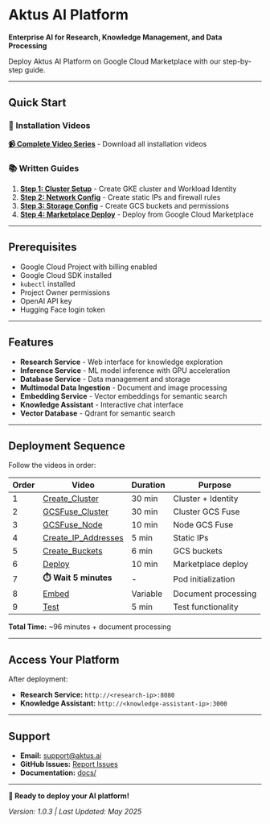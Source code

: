 # Aktus AI Platform
**Enterprise AI for Research, Knowledge Management, and Data Processing**

Deploy Aktus AI Platform on Google Cloud Marketplace with our step-by-step guide.

---

## Quick Start

### 🎥 Installation Videos
**[📹 Complete Video Series](docs/installation-video.md)** - Download all installation videos

### 📚 Written Guides
1. **[Step 1: Cluster Setup](docs/cluster-setup.md)** - Create GKE cluster and Workload Identity
2. **[Step 2: Network Config](docs/network-configuration.md)** - Create static IPs and firewall rules  
3. **[Step 3: Storage Config](docs/storage-configuration.md)** - Create GCS buckets and permissions
4. **[Step 4: Marketplace Deploy](docs/marketplace-deployment.md)** - Deploy from Google Cloud Marketplace

---

## Prerequisites

- Google Cloud Project with billing enabled
- Google Cloud SDK installed
- `kubectl` installed  
- Project Owner permissions
- OpenAI API key
- Hugging Face login token

---

## Features

- **Research Service** - Web interface for knowledge exploration
- **Inference Service** - ML model inference with GPU acceleration
- **Database Service** - Data management and storage
- **Multimodal Data Ingestion** - Document and image processing
- **Embedding Service** - Vector embeddings for semantic search
- **Knowledge Assistant** - Interactive chat interface
- **Vector Database** - Qdrant for semantic search

---

## Deployment Sequence

Follow the videos in order:

| Order | Video | Duration | Purpose |
|-------|-------|----------|---------|
| 1 | [Create_Cluster](https://drive.google.com/file/d/1jN72wLWiD_R-nyb-ry0W6oLpD9LY16Rv/view?usp=sharing) | 30 min | Cluster + Identity |
| 2 | [GCSFuse_Cluster](https://drive.google.com/file/d/19wrUxLJXTvxQqUjrmbE3bfO3EHhNuvZh/view?usp=sharing) | 30 min | Cluster GCS Fuse |
| 3 | [GCSFuse_Node](https://drive.google.com/file/d/1z2T3Al1JHzTSJB_VwrAz7C1XL636UfQw/view?usp=sharing) | 10 min | Node GCS Fuse |
| 4 | [Create_IP_Addresses](https://drive.google.com/file/d/1p-TYGfNnmxeVhxobTVmoXr5i7H9w-OZP/view?usp=sharing) | 5 min | Static IPs |
| 5 | [Create_Buckets](https://drive.google.com/file/d/194XKRYR4rNB7rdlhfhMxtLPWRdEgJKd1/view?usp=sharing) | 6 min | GCS buckets |
| 6 | [Deploy](https://drive.google.com/file/d/1Hz256McmAUep-yTbBIa0vW2W_aRTCxUK/view?usp=sharing) | 10 min | Marketplace deploy |
| 7 | **⏱️ Wait 5 minutes** | - | Pod initialization |
| 8 | [Embed](https://drive.google.com/file/d/1_rlsF6Sequa8Mcf3NKY0yoXKZWTXZ8-o/view?usp=sharing) | Variable | Document processing |
| 9 | [Test](https://drive.google.com/file/d/1Vg5s7XBMkC2RF_xlPcRpUUaxW-G7F8em/view?usp=sharing) | 5 min | Test functionality |

**Total Time:** ~96 minutes + document processing

---

## Access Your Platform

After deployment:

- **Research Service:** `http://<research-ip>:8080`
- **Knowledge Assistant:** `http://<knowledge-assistant-ip>:3000`

---

## Support

- **Email:** [support@aktus.ai](mailto:support@aktus.ai)
- **GitHub Issues:** [Report Issues](https://github.com/aktus-ai/aktus-platform-gcp-marketplace/issues)
- **Documentation:** [docs/](docs/)

---

**🚀 Ready to deploy your AI platform!**

*Version: 1.0.3 | Last Updated: May 2025*
